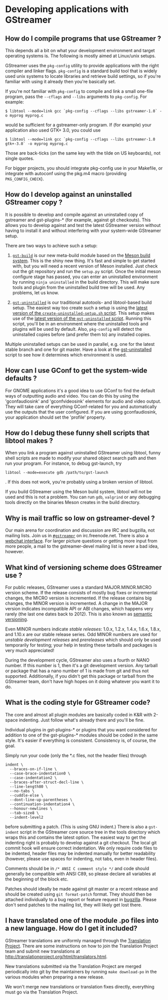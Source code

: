 # Developing applications with GStreamer

## How do I compile programs that use GStreamer ?

<!-- FIXME: update for windows, macOS, and meson build, get rid of libtool things -->

This depends all a bit on what your development environment and target
operating systems is. The following is mostly aimed at Linux/unix setups.

GStreamer uses the `pkg-config` utility to provide applications with the right
compiler and linker flags. `pkg-config` is a standard build tool that is widely
used unix systems to locate libraries and retrieve build settings, so if you're
familiar with using it already then you're basically set.

If you're not familiar with `pkg-config` to compile and link a small
one-file program, pass the `--cflags` and `--libs` arguments to `pkg-config`.
For
    example:

    $ libtool --mode=link gcc `pkg-config --cflags --libs gstreamer-1.0` -o myprog myprog.c

would be sufficient for a gstreamer-only program. If (for example) your
application also used GTK+ 3.0, you could use

    $ libtool --mode=link gcc `pkg-config --cflags --libs gstreamer-1.0 gtk+-3.0` -o myprog myprog.c

Those are back-ticks (on the same key with the tilde on US keyboards),
not single quotes.

For bigger projects, you should integrate pkg-config use in your
Makefile, or integrate with autoconf using the pkg.m4 macro (providing
`PKG_CONFIG_CHECK`).

## How do I develop against an uninstalled GStreamer copy ?

It is possible to develop and compile against an uninstalled copy
of gstreamer and gst-plugins-\* (for example, against git checkouts).
This allows you to develop against and test the latest GStreamer version
without having to install it and without interfering with your
system-wide GStreamer setup.

There are two ways to achieve such a setup:

1. [`gst-build`][gst-build] is our new meta-build module based on the
   [Meson build system][meson]. This is the shiny new thing. It's fast and
   simple to get started with, but you will need a recent version of Meson
   installed. Just check out the git repository and run the `setup.py` script.
   Once the initial meson configure stage has passed, you can enter an
   uninstalled environment by running `ninja uninstalled` in the build
   directory. This will make sure tools and plugin from the uninstalled build
   tree will be used. Any problems, let us know.

2. [`gst-uninstalled`][gst-uninstalled] is our traditional autotools-
   and libtool-based build setup. The easiest way too create such a setup
   is using the [latest version of the `create-uninstalled-setup.sh`
   script][create-uninstalled]. This setup makes use of the [latest version of
   the `gst-uninstalled` script][gst-uninstalled]. Running this script, you'll
   be in an environment where the uninstalled tools and plugins will be used by
   default. Also, `pkg-config` will detect the uninstalled copies before (and
   prefer them to) any installed copies.

Multiple uninstalled setups can be used in parallel, e.g. one for the
latest stable branch and one for git master. Have a look at the
[gst-uninstalled][gst-uninstalled] script to see how it determines which
environment is used.

[gst-build]: https://cgit.freedesktop.org/gstreamer/gst-build/
[meson]: http://mesonbuild.com
[gst-uninstalled]: http://cgit.freedesktop.org/gstreamer/gstreamer/tree/scripts/gst-uninstalled
[create-uninstalled]: http://cgit.freedesktop.org/gstreamer/gstreamer/tree/scripts/create-uninstalled-setup.sh

## How can I use GConf to get the system-wide defaults ?

For GNOME applications it's a good idea to use GConf to find the
default ways of outputting audio and video. You can do this by using the
'gconfaudiosink' and 'gconfvideosink' elements for audio and video
output. They will take care of everything GConf-related for you and
automatically use the outputs that the user configured. If you are using
gconfaudiosink, your application should set the 'profile' property.

## How do I debug these funny shell scripts that libtool makes ?

When you link a program against uninstalled GStreamer using
libtool, funny shell scripts are made to modify your shared object
search path and then run your program. For instance, to debug
gst-launch, try

    libtool --mode=execute gdb /path/to/gst-launch

. If this does not work, you're probably using a broken version of
libtool.

If you build GStreamer using the Meson build system, libtool will not
be used and this is not a problem. You can run `gdb`, `valgrind` or any
debugging tools directly on the binaries Meson creates in the build
directory.

## Why is mail traffic so low on gstreamer-devel ?

Our main arena for coordination and discussion are IRC and bugzilla, not
mailing lists. Join us in [`#gstreamer`][irc-gstreamer] on irc.freenode.net.
There is also a [webchat interface][webchat-gstreamer]. For larger picture
questions or getting more input from more people, a mail to the gstreamer-devel
mailing list is never a bad idea, however.

[irc-gstreamer]: irc://irc.freenode.net/#gstreamer
[webchat-gstreamer]: https://webchat.freenode.net

## What kind of versioning scheme does GStreamer use ?

For public releases, GStreamer uses a standard MAJOR.MINOR.MICRO
version scheme. If the release consists of mostly bug fixes or
incremental changes, the MICRO version is incremented. If the release
contains big changes, the MINOR version is incremented. A change in the
MAJOR version indicates incompatible API or ABI changes, which happens
very rarely (the last one dates back to 2012). This is also known as
[semantic versioning](http://semver.org).

Even MINOR numbers indicate *stable releases*: 1.0.x, 1.2.x, 1.4.x, 1.6.x,
1.8.x, and 1.10.x are our stable release series. Odd MINOR numbers are used
for *unstable development releases* and *prereleases* which should only be
used temporarily for testing; your help in testing these tarballs and packages
is very much appreciated!

During the development cycle, GStreamer also uses a fourth or NANO
number. If this number is 1, then it's a git development version. Any
tarball or package that has a nano number of 1 is made from git and thus
not supported. Additionally, if you didn't get this package or tarball
from the GStreamer team, don't have high hopes on it doing whatever you
want it to do.

## What is the coding style for GStreamer code?

The core and almost all plugin modules are basically coded in
K\&R with 2-space indenting. Just follow what's already there and you'll
be fine.

Individual plugins in gst-plugins-\* or plugins that you want considered
for addition to one of the gst-plugins-\* modules should be coded in the
same style. It's easier if everything is consistent. Consistency is, of
course, the goal.

Simply run your code (only the \*.c files, not the header files) through

    indent \
      --braces-on-if-line \
      --case-brace-indentation0 \
      --case-indentation2 \
      --braces-after-struct-decl-line \
      --line-length80 \
      --no-tabs \
      --cuddle-else \
      --dont-line-up-parentheses \
      --continuation-indentation4 \
      --honour-newlines \
      --tab-size8 \
      --indent-level2

before submitting a patch. (This is using GNU indent.) There is also a
`gst-indent` script in the GStreamer core source tree in the tools
directory which wraps this and contains the latest option. The easiest
way to get the indenting right is probably to develop against a git
checkout. The local git commit hook will ensure correct indentation. We
only require code files to be indented, header files may be indented
manually for better readability (however, please use spaces for
indenting, not tabs, even in header files).

Comments should be in `/* ANSI C comment style */` and code should generally
be compatible with ANSI C89, so please declare all variables at the beginning
of the block etc.

Patches should ideally be made against git master or a recent release and
should be created using `git format-patch` format. They should then be
attached individually to a bug report or feature request in
[bugzilla](http://bugzilla.gnome.org). Please don't send patches to the
mailing list, they will likely get lost there.

## I have translated one of the module .po files into a new language. How do I get it included?

GStreamer translations are uniformly managed through the
[Translation Project](http://translationproject.org). There are some
instructions on how to join the Translation Project team and submit new
translations at http://translationproject.org/html/translators.html.

New translations submitted via the Translation Project are merged
periodically into git by the maintainers by running `make download-po`
in the various modules when preparing a new release.

We won't merge new translations or translation fixes directly, everything
must go via the Translation Project.
